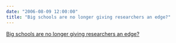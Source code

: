 ```yaml
---
date: "2006-08-09 12:00:00"
title: "Big schools are no longer giving researchers an edge?"
---
```


[Big schools are no longer giving researchers an edge?](/lemire/blog/2006/08-09-big-schools-are-not-longer-giving-researchers-an-edge)


